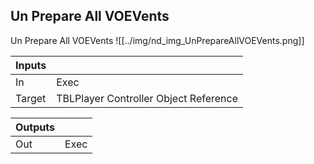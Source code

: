 ## Un Prepare All VOEVents
Un Prepare All VOEVents
![[../img/nd_img_UnPrepareAllVOEVents.png]]

|Inputs||
|--|--|
| In | Exec |
| Target | TBLPlayer Controller Object Reference |

|Outputs||
|--|--|
| Out | Exec |
